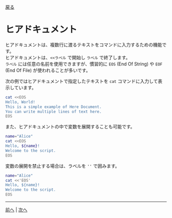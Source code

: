 [戻る](../README.md)

# ヒアドキュメント

ヒアドキュメントは、複数行に渡るテキストをコマンドに入力するための機能です。  
ヒアドキュメントは、`<<ラベル` で開始し `ラベル` で終了します。  
`ラベル` には任意の名前を使用できますが、慣習的に `EOS` (End Of String) や `EOF` (End Of File) が使われることが多いです。

次の例ではヒアドキュメントで指定したテキストを `cat` コマンドに入力して表示しています。

```bash
cat <<EOS
Hello, World!
This is a simple example of Here Document.
You can write multiple lines of text here.
EOS
```

また、ヒアドキュメントの中で変数を展開することも可能です。

```bash
name="Alice"
cat <<EOS
Hello, ${name}!
Welcome to the script.
EOS
```

変数の展開を禁止する場合は、ラベルを `''` で囲みます。

```bash
name="Alice"
cat <<'EOS'
Hello, ${name}!
Welcome to the script.
EOS
```

----
[前へ](../04_コマンド置換/README.md) | [次へ](../06_条件分岐とtestコマンド/README.md)
